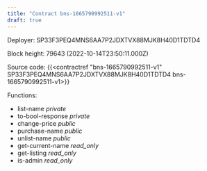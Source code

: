 ```yaml
---
title: "Contract bns-1665790992511-v1"
draft: true
---
```

Deployer: SP33F3PEQ4MNS6AA7P2JDXTVX88MJK8H40D1TDTD4


 



Block height: 79643 (2022-10-14T23:50:11.000Z)

Source code: {{<contractref "bns-1665790992511-v1" SP33F3PEQ4MNS6AA7P2JDXTVX88MJK8H40D1TDTD4 bns-1665790992511-v1>}}

Functions:

* list-name _private_
* to-bool-response _private_
* change-price _public_
* purchase-name _public_
* unlist-name _public_
* get-current-name _read_only_
* get-listing _read_only_
* is-admin _read_only_
